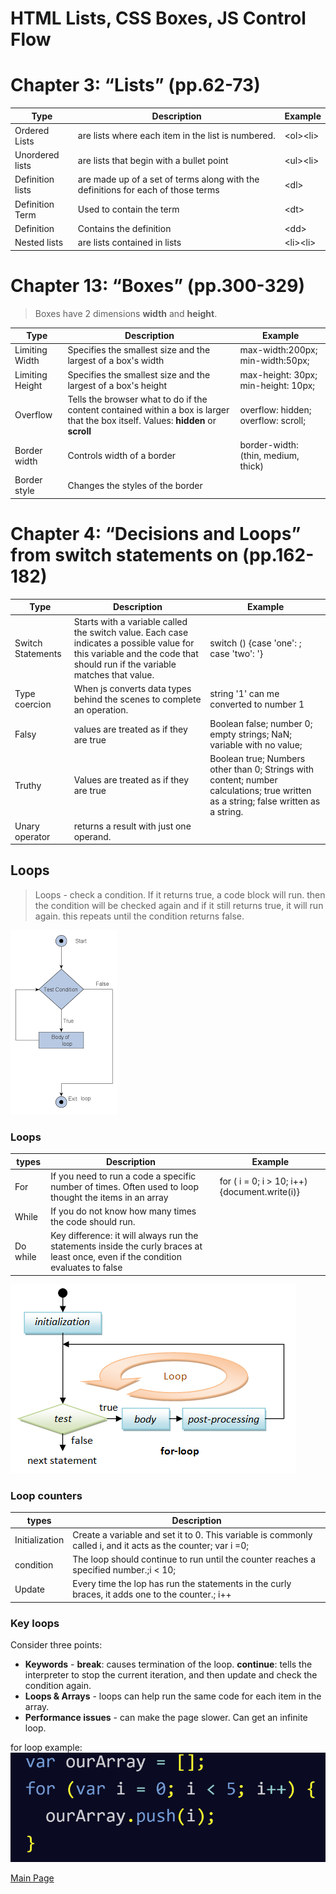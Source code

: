 # HTML Lists, CSS Boxes, JS Control Flow


# Chapter 3: “Lists” (pp.62-73)

Type| Description| Example
---- | ---- | ----
Ordered Lists | are lists where each item in the list is numbered. | \<ol>\<li>
Unordered lists | are lists that begin with a bullet point | \<ul>\<li>
Definition lists | are made up of a set of terms along with the definitions for each of those terms | \<dl>
Definition Term | Used to contain the term | \<dt>
Definition | Contains the definition | \<dd>
Nested lists | are lists contained in lists | \<li>\<li>

# Chapter 13: “Boxes” (pp.300-329)

> Boxes have 2 dimensions **width** and **height**.

Type| Description| Example
---- | ---- | ----
Limiting Width | Specifies the smallest size and the largest of a box's width | max-width:200px; min-width:50px;
Limiting Height | Specifies the smallest size and the largest of a box's height | max-height: 30px; min-height: 10px;
Overflow | Tells the browser what to do if the content contained within a box is larger that the box itself. Values: **hidden** or **scroll** | overflow: hidden; overflow: scroll;
Border width | Controls width of a border | border-width: (thin, medium, thick)
Border style | Changes the styles of the border | 


# Chapter 4: “Decisions and Loops” from switch statements on (pp.162-182)

Type| Description| Example
---- | ---- | ----
Switch Statements | Starts with a variable called the switch value. Each case indicates a possible value for this variable and the code that should run if the variable matches that value. | switch () {case 'one': ; case 'two': '}
Type coercion | When js converts data types behind the scenes to complete an operation. | string '1' can me converted to number 1
Falsy | values are treated as if they are true | Boolean false; number 0; empty strings; NaN; variable with no value;
Truthy| Values are treated as if they are true | Boolean true; Numbers other than 0; Strings with content; number calculations; true written as a string; false written as a string.
Unary operator | returns a result with just one operand. |

## Loops

> Loops - check a condition. If it returns true, a code block will run. then the condition will be checked again and if it still returns true, it will run again. this repeats until the condition returns false.

![loops](/images/loops.png)

### Loops

types | Description | Example
---- | ---- | ----
For| If you need to run a code a specific number of times. Often used to loop thought the items in an array| for ( i = 0; i > 10; i++){document.write(i)}
While| If you do not know how many times the code should run. 
Do while| Key difference: it will always run the statements inside the curly braces at least once, even if the condition evaluates to false



![For loops](images/for-loops.png)

### Loop counters

types| Description
---- | ---- 
Initialization| Create a variable and set it to 0. This variable is commonly called i, and it acts as the counter; var i =0;
condition| The loop should continue to run until the counter reaches a specified number.;i < 10;
Update| Every time the lop has run the statements in the curly braces, it adds one to the counter.; i++

### Key loops

Consider three points:
* **Keywords** - **break**: causes termination of the loop. **continue**: tells the interpreter to stop the current iteration, and then update and check the condition again.
* **Loops & Arrays** - loops can help run the same code for each item in the array.
* **Performance issues** - can make the page slower. Can get an infinite loop.

for loop example:
![For example](images/forex.png)
  
[Main Page](https://will-ing.github.io/reading-notes)